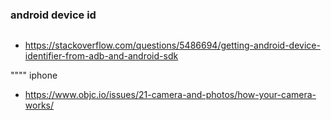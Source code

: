 ### android device id
```

```
* https://stackoverflow.com/questions/5486694/getting-android-device-identifier-from-adb-and-android-sdk

"""" iphone
* https://www.objc.io/issues/21-camera-and-photos/how-your-camera-works/
